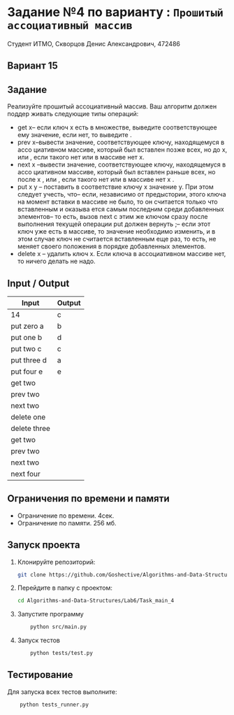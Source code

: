 # Задание №4 по варианту : `Прошитый ассоциативный массив`
Студент ИТМО,  Скворцов Денис Александрович, 472486

## Вариант 15

## Задание 
Реализуйте прошитый ассоциативный массив. Ваш алгоритм должен поддер
живать следующие типы операций:
- get x– если ключ x есть в множестве, выведите соответствующее ему
 значение, если нет, то выведите <none>.
- prev x–вывести значение, соответствующее ключу, находящемуся в ассо
циативном массиве, который был вставлен позже всех, но до x, или <none>,
если такого нет или в массиве нет x.
- next x –вывести значение, соответствующее ключу, находящемуся в ассо
циативном массиве, который был вставлен раньше всех, но после x , или <none>, если такого нет или в массиве нет x .
- put x y – поставить в соответствие ключу x значение y. При этом следует
 учесть, что– eсли, независимо от предыстории, этого ключа на момент вставки в
 массиве не было, то он считается только что вставленным и оказыва
ется самым последним среди добавленных элементов– то есть, вызов
 next с этим же ключом сразу после выполнения текущей операции put
 должен вернуть <none>;– если этот ключ уже есть в массиве, то значение необходимо изменить,
 и в этом случае ключ не считается вставленным еще раз, то есть, не
 меняет своего положения в порядке добавленных элементов.
- delete x – удалить ключ x. Если ключа в ассоциативном массиве нет, то
 ничего делать не надо.

## Input / Output 

| Input    | Output |
|----------|----------|
|14        | c     |
|put zero a| b     |
|put one b | d     |
|put two c | c     |
|put three d| a     |
|put four e | e     |
|get two    | <none>     |
|prev two   |       |
|next two   |       |
|delete one|       |
|delete three|       |
|get two|       |
|prev two|       |
|next two|       |
|next four|       |


## Ограничения по времени и памяти

- Ограничение по времени. 4сек.
- Ограничение по памяти. 256 мб.


## Запуск проекта
1. Клонируйте репозиторий:
   ```bash
   git clone https://github.com/Goshective/Algorithms-and-Data-Structures
   ```
2. Перейдите в папку с проектом:
   ```bash
   cd Algorithms-and-Data-Structures/Lab6/Task_main_4
   ```

3. Запустите программу
    ```bash
        python src/main.py
    ```

4. Запуск тестов
    ```bash
        python tests/test.py
    ```

## Тестирование
Для запуска всех тестов выполните:
```bash
    python tests_runner.py
```